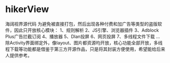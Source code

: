 # hikerView
海阔视界源代码
为避免被直接打包，然后出现各种付费和加广告等类型的盗版软件，因此只开放核心模块：
1、规则解析
2、JS引擎、浏览器插件
3、Adblock Plus广告拦截订阅
4、播放器
5、Dlan投屏
6、网页投屏
7、多线程文件下载
...
除Activity界面绑定外，像layout、图片都资源均开放，核心功能全部开放，多线程下载等功能都是借鉴于第三方开源作品，只是将其封装方便使用，希望能给后来人提供参考。
